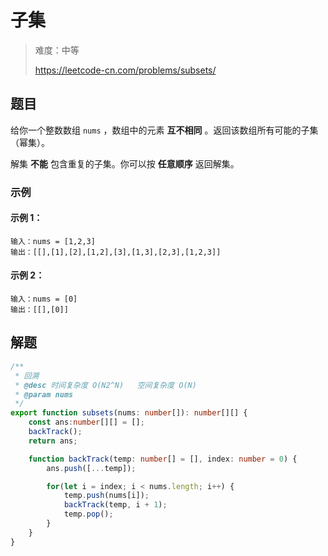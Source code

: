 # 子集

> 难度：中等
>
> https://leetcode-cn.com/problems/subsets/

## 题目

给你一个整数数组 `nums` ，数组中的元素 **互不相同** 。返回该数组所有可能的子集（幂集）。

解集 **不能** 包含重复的子集。你可以按 **任意顺序** 返回解集。

### 示例

#### 示例 1：

```
输入：nums = [1,2,3]
输出：[[],[1],[2],[1,2],[3],[1,3],[2,3],[1,2,3]]
```

#### 示例 2：

```
输入：nums = [0]
输出：[[],[0]]
```

## 解题

```typescript
/**
 * 回溯
 * @desc 时间复杂度 O(N2^N)   空间复杂度 O(N)
 * @param nums
 */
export function subsets(nums: number[]): number[][] {
    const ans:number[][] = [];
    backTrack();
    return ans;

    function backTrack(temp: number[] = [], index: number = 0) {
        ans.push([...temp]);

        for(let i = index; i < nums.length; i++) {
            temp.push(nums[i]);
            backTrack(temp, i + 1);
            temp.pop();
        }
    }
}
```